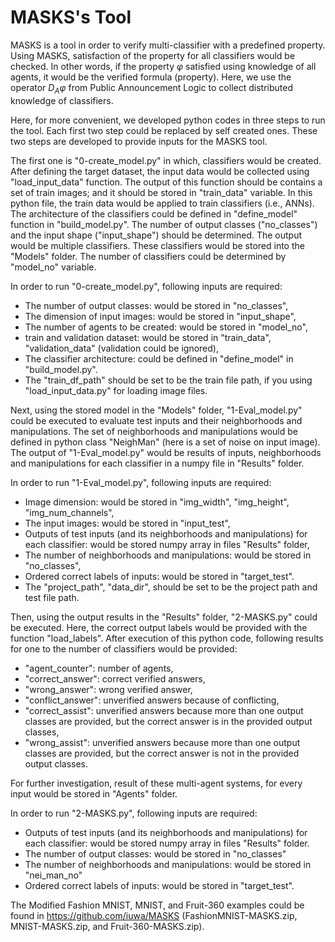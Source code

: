 # MASKS's Tool
MASKS is a tool in order to verify multi-classifier with a predefined property. Using MASKS, satisfaction of the property for all classifiers would be checked. In other words, if the property $\varphi$ satisfied using knowledge of all agents, it would be the verified formula (property). Here, we use the operator $D_A \varphi$ from Public Announcement Logic to collect distributed knowledge of classifiers. 

Here, for more convenient, we developed python codes in three steps to run the tool. Each first two step could be replaced by self created ones. These two steps are developed to provide inputs for the MASKS tool. 

The first one is "0-create_model.py" in which, classifiers would be created. After defining the target dataset, the input data would be collected using "load_input_data" function. The output of this function should be contains a set of train images; and it should be stored in "train_data" variable. In this python file, the train data would be applied to train classifiers (i.e.,  ANNs). The architecture of the classifiers could be defined in "define_model" function in "build_model.py". The number of output classes ("no_classes") and the input shape ("input_shape") should be determined. The output would be multiple classifiers. These classifiers would be stored into the "Models" folder. The number of classifiers could be determined by "model_no" variable.


In order to run "0-create_model.py", following inputs are required:
* The number of output classes: would be stored in "no_classes",
* The dimension of input images: would be stored in "input_shape",
* The number of agents to be created: would be stored in "model_no",
* train and validation dataset: would be stored in "train_data", "validation_data" (validation could be ignored),
* The classifier architecture: could be defined in "define_model" in "build_model.py".
* The "train_df_path" should be set to be the train file path, if you using "load_input_data.py" for loading image files.



Next, using the stored model in the "Models" folder, "1-Eval_model.py" could be executed to evaluate test inputs and their neighborhoods and manipulations. The set of neighborhoods and manipulations would be defined in python class "NeighMan" (here is a set of noise on input image). The output of "1-Eval_model.py" would be results of inputs, neighborhoods and manipulations  for each classifier in a numpy file in "Results" folder.


In order to run "1-Eval_model.py", following inputs are required:
* Image dimension:  would be stored in "img_width", "img_height", "img_num_channels",
* The input images: would be stored in "input_test",
* Outputs of test inputs (and its neighborhoods and manipulations) for each classifier: would be stored numpy array in files "Results" folder,
* The number of neighborhoods and manipulations: would be stored in "no_classes",
* Ordered correct labels of inputs: would be stored in "target_test".
* The "project_path", "data_dir",  should be set to be the project path and test file path.


Then, using the output results in the "Results" folder, "2-MASKS.py" could be executed. Here, the correct output labels would be provided with the function "load_labels". After execution of this python code, following results for one to the number of classifiers would be provided:

* "agent_counter": number of agents,
* "correct_answer": correct verified answers,
* "wrong_answer": wrong verified answer,
* "conflict_answer": unverified answers because of conflicting,
* "correct_assist": unverified answers because more than one output classes are provided, but the correct answer is in the provided output classes,
* "wrong_assist":  unverified answers because more than one output classes are provided, but the correct answer is not in the provided output classes.

For further investigation, result of these multi-agent systems, for every input would be stored in "Agents" folder.


In order to run "2-MASKS.py", following inputs are required:
* Outputs of test inputs (and its neighborhoods and manipulations) for each classifier: would be stored numpy array in files "Results" folder.
* The number of output classes: would be stored in "no_classes"
* The number of neighborhoods and manipulations: would be stored in "nei_man_no"
* Ordered correct labels of inputs: would be stored in "target_test".

The Modified Fashion MNIST, MNIST, and Fruit-360 examples could be found in https://github.com/iuwa/MASKS (FashionMNIST-MASKS.zip, MNIST-MASKS.zip, and Fruit-360-MASKS.zip).

